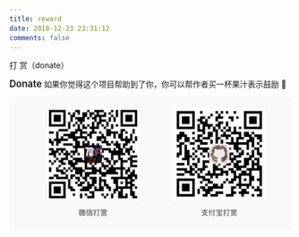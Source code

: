 ```yaml
---
title: reward
date: 2018-12-23 23:31:12
comments: false
---
```


<span id="yu-1">打 赏（donate）</span>

<p id="div-border-left-green"><span style="font-size: 1.2em; font-weight: 600;">Donate</span>
    如果你觉得这个项目帮助到了你，你可以帮作者买一杯果汁表示鼓励 🍹
</p>

![](/reward/wechat-alipay.png)